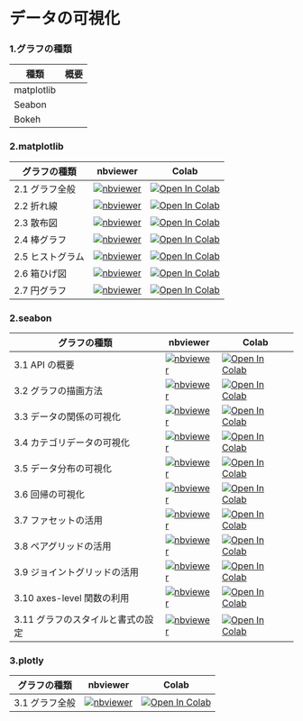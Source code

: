 # データの可視化

### 1.グラフの種類

|種類|概要|
|---|---|
|matplotlib|
|Seabon|
|Bokeh|

### 2.matplotlib

|グラフの種類|nbviewer|Colab|
|---|---|---|
|2.1 グラフ全般|[![nbviewer](https://camo.githubusercontent.com/bfeb5472ee3df9b7c63ea3b260dc0c679be90b97/68747470733a2f2f696d672e736869656c64732e696f2f62616467652f72656e6465722d6e627669657765722d6f72616e67652e7376673f636f6c6f72423d66333736323626636f6c6f72413d346434643464)](https://nbviewer.jupyter.org/github/abenben/starproject-python/blob/master/slide09-base/mathplot-01.ipynb)|[![Open In Colab](https://colab.research.google.com/assets/colab-badge.svg)](https://colab.research.google.com/github/abenben/starproject-python/blob/master/slide09-base/mathplot-01.ipynb)|
|2.2 折れ線|[![nbviewer](https://camo.githubusercontent.com/bfeb5472ee3df9b7c63ea3b260dc0c679be90b97/68747470733a2f2f696d672e736869656c64732e696f2f62616467652f72656e6465722d6e627669657765722d6f72616e67652e7376673f636f6c6f72423d66333736323626636f6c6f72413d346434643464)](https://nbviewer.jupyter.org/github/abenben/starproject-python/blob/master/slide09-base/mathplot-02.ipynb)|[![Open In Colab](https://colab.research.google.com/assets/colab-badge.svg)](https://colab.research.google.com/github/abenben/starproject-python/blob/master/slide09-base/mathplot-02.ipynb)|
|2.3 散布図|[![nbviewer](https://camo.githubusercontent.com/bfeb5472ee3df9b7c63ea3b260dc0c679be90b97/68747470733a2f2f696d672e736869656c64732e696f2f62616467652f72656e6465722d6e627669657765722d6f72616e67652e7376673f636f6c6f72423d66333736323626636f6c6f72413d346434643464)](https://nbviewer.jupyter.org/github/abenben/starproject-python/blob/master/slide09-base/mathplot-03.ipynb)|[![Open In Colab](https://colab.research.google.com/assets/colab-badge.svg)](https://colab.research.google.com/github/abenben/starproject-python/blob/master/slide09-base/mathplot-03.ipynb)|
|2.4 棒グラフ|[![nbviewer](https://camo.githubusercontent.com/bfeb5472ee3df9b7c63ea3b260dc0c679be90b97/68747470733a2f2f696d672e736869656c64732e696f2f62616467652f72656e6465722d6e627669657765722d6f72616e67652e7376673f636f6c6f72423d66333736323626636f6c6f72413d346434643464)](https://nbviewer.jupyter.org/github/abenben/starproject-python/blob/master/slide09-base/mathplot-04.ipynb)|[![Open In Colab](https://colab.research.google.com/assets/colab-badge.svg)](https://colab.research.google.com/github/abenben/starproject-python/blob/master/slide09-base/mathplot-04.ipynb)|
|2.5 ヒストグラム|[![nbviewer](https://camo.githubusercontent.com/bfeb5472ee3df9b7c63ea3b260dc0c679be90b97/68747470733a2f2f696d672e736869656c64732e696f2f62616467652f72656e6465722d6e627669657765722d6f72616e67652e7376673f636f6c6f72423d66333736323626636f6c6f72413d346434643464)](https://nbviewer.jupyter.org/github/abenben/starproject-python/blob/master/slide09-base/mathplot-05.ipynb)|[![Open In Colab](https://colab.research.google.com/assets/colab-badge.svg)](https://colab.research.google.com/github/abenben/starproject-python/blob/master/slide09-base/mathplot-05.ipynb)|
|2.6 箱ひげ図|[![nbviewer](https://camo.githubusercontent.com/bfeb5472ee3df9b7c63ea3b260dc0c679be90b97/68747470733a2f2f696d672e736869656c64732e696f2f62616467652f72656e6465722d6e627669657765722d6f72616e67652e7376673f636f6c6f72423d66333736323626636f6c6f72413d346434643464)](https://nbviewer.jupyter.org/github/abenben/starproject-python/blob/master/slide09-base/mathplot-06.ipynb)|[![Open In Colab](https://colab.research.google.com/assets/colab-badge.svg)](https://colab.research.google.com/github/abenben/starproject-python/blob/master/slide09-base/mathplot-06.ipynb)|
|2.7 円グラフ|[![nbviewer](https://camo.githubusercontent.com/bfeb5472ee3df9b7c63ea3b260dc0c679be90b97/68747470733a2f2f696d672e736869656c64732e696f2f62616467652f72656e6465722d6e627669657765722d6f72616e67652e7376673f636f6c6f72423d66333736323626636f6c6f72413d346434643464)](https://nbviewer.jupyter.org/github/abenben/starproject-python/blob/master/slide09-base/mathplot-07.ipynb)|[![Open In Colab](https://colab.research.google.com/assets/colab-badge.svg)](https://colab.research.google.com/github/abenben/starproject-python/blob/master/slide09-base/mathplot-07.ipynb)|

### 2.seabon

|グラフの種類|nbviewer|Colab|
|---|---|---|
|3.1 API の概要|[![nbviewer](https://camo.githubusercontent.com/bfeb5472ee3df9b7c63ea3b260dc0c679be90b97/68747470733a2f2f696d672e736869656c64732e696f2f62616467652f72656e6465722d6e627669657765722d6f72616e67652e7376673f636f6c6f72423d66333736323626636f6c6f72413d346434643464)](https://nbviewer.jupyter.org/github/abenben/starproject-python/blob/master/slide09-base/seaborn-01.ipynb)|[![Open In Colab](https://colab.research.google.com/assets/colab-badge.svg)](https://colab.research.google.com/github/abenben/starproject-python/blob/master/slide09-base/seaborn-01.ipynb)|
|3.2 グラフの描画方法|[![nbviewer](https://camo.githubusercontent.com/bfeb5472ee3df9b7c63ea3b260dc0c679be90b97/68747470733a2f2f696d672e736869656c64732e696f2f62616467652f72656e6465722d6e627669657765722d6f72616e67652e7376673f636f6c6f72423d66333736323626636f6c6f72413d346434643464)](https://nbviewer.jupyter.org/github/abenben/starproject-python/blob/master/slide09-base/seaborn-02.ipynb)|[![Open In Colab](https://colab.research.google.com/assets/colab-badge.svg)](https://colab.research.google.com/github/abenben/starproject-python/blob/master/slide09-base/seaborn-02.ipynb)|
|3.3 データの関係の可視化|[![nbviewer](https://camo.githubusercontent.com/bfeb5472ee3df9b7c63ea3b260dc0c679be90b97/68747470733a2f2f696d672e736869656c64732e696f2f62616467652f72656e6465722d6e627669657765722d6f72616e67652e7376673f636f6c6f72423d66333736323626636f6c6f72413d346434643464)](https://nbviewer.jupyter.org/github/abenben/starproject-python/blob/master/slide09-base/seaborn-03.ipynb)|[![Open In Colab](https://colab.research.google.com/assets/colab-badge.svg)](https://colab.research.google.com/github/abenben/starproject-python/blob/master/slide09-base/seaborn-03.ipynb)|
|3.4 カテゴリデータの可視化|[![nbviewer](https://camo.githubusercontent.com/bfeb5472ee3df9b7c63ea3b260dc0c679be90b97/68747470733a2f2f696d672e736869656c64732e696f2f62616467652f72656e6465722d6e627669657765722d6f72616e67652e7376673f636f6c6f72423d66333736323626636f6c6f72413d346434643464)](https://nbviewer.jupyter.org/github/abenben/starproject-python/blob/master/slide09-base/seaborn-04.ipynb)|[![Open In Colab](https://colab.research.google.com/assets/colab-badge.svg)](https://colab.research.google.com/github/abenben/starproject-python/blob/master/slide09-base/seaborn-04.ipynb)|
|3.5 データ分布の可視化|[![nbviewer](https://camo.githubusercontent.com/bfeb5472ee3df9b7c63ea3b260dc0c679be90b97/68747470733a2f2f696d672e736869656c64732e696f2f62616467652f72656e6465722d6e627669657765722d6f72616e67652e7376673f636f6c6f72423d66333736323626636f6c6f72413d346434643464)](https://nbviewer.jupyter.org/github/abenben/starproject-python/blob/master/slide09-base/seaborn-05.ipynb)|[![Open In Colab](https://colab.research.google.com/assets/colab-badge.svg)](https://colab.research.google.com/github/abenben/starproject-python/blob/master/slide09-base/seaborn-05.ipynb)|
|3.6 回帰の可視化|[![nbviewer](https://camo.githubusercontent.com/bfeb5472ee3df9b7c63ea3b260dc0c679be90b97/68747470733a2f2f696d672e736869656c64732e696f2f62616467652f72656e6465722d6e627669657765722d6f72616e67652e7376673f636f6c6f72423d66333736323626636f6c6f72413d346434643464)](https://nbviewer.jupyter.org/github/abenben/starproject-python/blob/master/slide09-base/seaborn-06.ipynb)|[![Open In Colab](https://colab.research.google.com/assets/colab-badge.svg)](https://colab.research.google.com/github/abenben/starproject-python/blob/master/slide09-base/seaborn-06.ipynb)|
|3.7 ファセットの活用|[![nbviewer](https://camo.githubusercontent.com/bfeb5472ee3df9b7c63ea3b260dc0c679be90b97/68747470733a2f2f696d672e736869656c64732e696f2f62616467652f72656e6465722d6e627669657765722d6f72616e67652e7376673f636f6c6f72423d66333736323626636f6c6f72413d346434643464)](https://nbviewer.jupyter.org/github/abenben/starproject-python/blob/master/slide09-base/seaborn-07.ipynb)|[![Open In Colab](https://colab.research.google.com/assets/colab-badge.svg)](https://colab.research.google.com/github/abenben/starproject-python/blob/master/slide09-base/seaborn-07.ipynb)|
|3.8 ペアグリッドの活用|[![nbviewer](https://camo.githubusercontent.com/bfeb5472ee3df9b7c63ea3b260dc0c679be90b97/68747470733a2f2f696d672e736869656c64732e696f2f62616467652f72656e6465722d6e627669657765722d6f72616e67652e7376673f636f6c6f72423d66333736323626636f6c6f72413d346434643464)](https://nbviewer.jupyter.org/github/abenben/starproject-python/blob/master/slide09-base/seaborn-08.ipynb)|[![Open In Colab](https://colab.research.google.com/assets/colab-badge.svg)](https://colab.research.google.com/github/abenben/starproject-python/blob/master/slide09-base/seaborn-08.ipynb)|
|3.9 ジョイントグリッドの活用|[![nbviewer](https://camo.githubusercontent.com/bfeb5472ee3df9b7c63ea3b260dc0c679be90b97/68747470733a2f2f696d672e736869656c64732e696f2f62616467652f72656e6465722d6e627669657765722d6f72616e67652e7376673f636f6c6f72423d66333736323626636f6c6f72413d346434643464)](https://nbviewer.jupyter.org/github/abenben/starproject-python/blob/master/slide09-base/seaborn-09.ipynb)|[![Open In Colab](https://colab.research.google.com/assets/colab-badge.svg)](https://colab.research.google.com/github/abenben/starproject-python/blob/master/slide09-base/seaborn-09.ipynb)|
|3.10 axes-level 関数の利用|[![nbviewer](https://camo.githubusercontent.com/bfeb5472ee3df9b7c63ea3b260dc0c679be90b97/68747470733a2f2f696d672e736869656c64732e696f2f62616467652f72656e6465722d6e627669657765722d6f72616e67652e7376673f636f6c6f72423d66333736323626636f6c6f72413d346434643464)](https://nbviewer.jupyter.org/github/abenben/starproject-python/blob/master/slide09-base/seaborn-10.ipynb)|[![Open In Colab](https://colab.research.google.com/assets/colab-badge.svg)](https://colab.research.google.com/github/abenben/starproject-python/blob/master/slide09-base/seaborn-10.ipynb)|
|3.11 グラフのスタイルと書式の設定|[![nbviewer](https://camo.githubusercontent.com/bfeb5472ee3df9b7c63ea3b260dc0c679be90b97/68747470733a2f2f696d672e736869656c64732e696f2f62616467652f72656e6465722d6e627669657765722d6f72616e67652e7376673f636f6c6f72423d66333736323626636f6c6f72413d346434643464)](https://nbviewer.jupyter.org/github/abenben/starproject-python/blob/master/slide09-base/seaborn-11.ipynb)|[![Open In Colab](https://colab.research.google.com/assets/colab-badge.svg)](https://colab.research.google.com/github/abenben/starproject-python/blob/master/slide09-base/seaborn-11.ipynb)|

### 3.plotly

|グラフの種類|nbviewer|Colab|
|---|---|---|
|3.1 グラフ全般|[![nbviewer](https://camo.githubusercontent.com/bfeb5472ee3df9b7c63ea3b260dc0c679be90b97/68747470733a2f2f696d672e736869656c64732e696f2f62616467652f72656e6465722d6e627669657765722d6f72616e67652e7376673f636f6c6f72423d66333736323626636f6c6f72413d346434643464)](https://nbviewer.jupyter.org/github/abenben/starproject-python/blob/master/slide09-base/plotly-01.ipynb)|[![Open In Colab](https://colab.research.google.com/assets/colab-badge.svg)](https://colab.research.google.com/github/abenben/starproject-python/blob/master/slide09-base/plotly-01.ipynb)|
